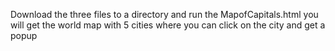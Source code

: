 Download the three files to a directory and run the MapofCapitals.html you will get the world map with 5 cities where you can click on the city and get a popup
